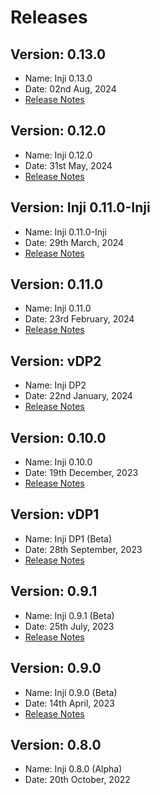 # Releases

## Version: 0.13.0

* Name: Inji 0.13.0
* Date: 02nd Aug, 2024
* [Release Notes](./#version-0.13.0)

## Version: 0.12.0

* Name: Inji 0.12.0
* Date: 31st May, 2024
* [Release Notes](./#version-0.12.0)

## Version: Inji 0.11.0-Inji

* Name: Inji 0.11.0-Inji
* Date: 29th March, 2024
* [Release Notes](https://docs.mosip.io/inji/inji-mobile-wallet/versions/version-0.11.0-inji)

## Version: 0.11.0

* Name: Inji 0.11.0
* Date: 23rd February, 2024
* [Release Notes](https://docs.mosip.io/inji/inji-mobile-wallet/versions/version-0.11.0)

## Version: vDP2

* Name: Inji DP2
* Date: 22nd January, 2024
* [Release Notes](version-inji-dp2/)

## Version: 0.10.0

* Name: Inji 0.10.0
* Date: 19th December, 2023
* [Release Notes](../../inji-mobile-wallet/versions/version-0.10.0)

## Version: vDP1

* Name: Inji DP1 (Beta)
* Date: 28th September, 2023
* [Release Notes](version-inji-dp1.md)

## Version: 0.9.1

* Name: Inji 0.9.1 (Beta)
* Date: 25th July, 2023
* [Release Notes](../../inji-mobile-wallet/versions/version-0.9.1)

## Version: 0.9.0

* Name: Inji 0.9.0 (Beta)
* Date: 14th April, 2023
* [Release Notes](../../inji-mobile-wallet/versions/version-0.9.0)

## Version: 0.8.0

* Name: Inji 0.8.0 (Alpha)
* Date: 20th October, 2022
